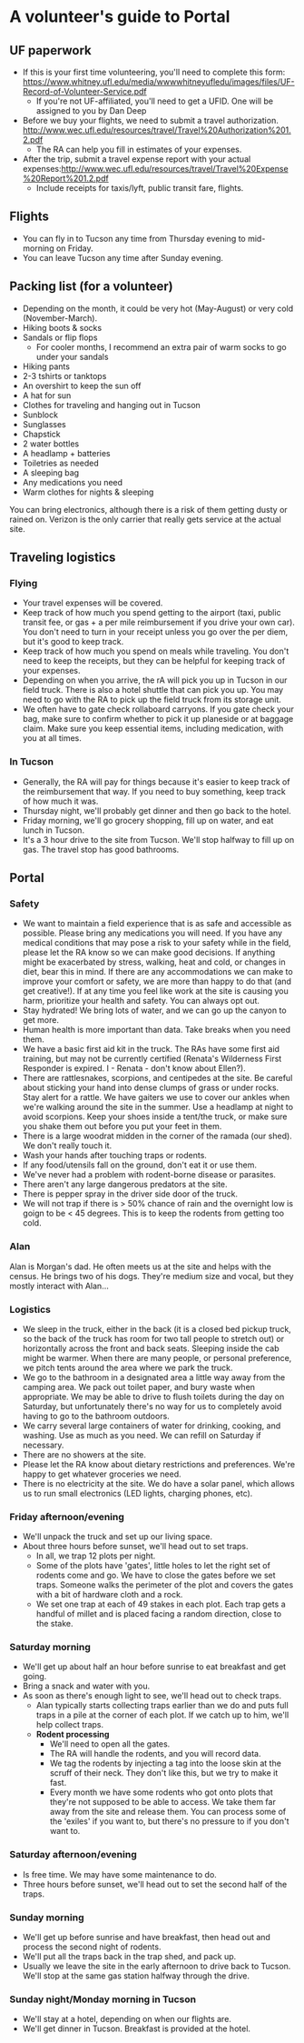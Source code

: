 # A volunteer's guide to Portal

## UF paperwork
  * If this is your first time volunteering, you'll need to complete this form: https://www.whitney.ufl.edu/media/wwwwhitneyufledu/images/files/UF-Record-of-Volunteer-Service.pdf
    * If you're not UF-affiliated, you'll need to get a UFID. One will be assigned to you by Dan Deep 
  * Before we buy your flights, we need to submit a travel authorization. http://www.wec.ufl.edu/resources/travel/Travel%20Authorization%201.2.pdf
    * The RA can help you fill in estimates of your expenses. 
  * After the trip, submit a travel expense report with your actual expenses:http://www.wec.ufl.edu/resources/travel/Travel%20Expense%20Report%201.2.pdf
    * Include receipts for taxis/lyft, public transit fare, flights.

## Flights
  * You can fly in to Tucson any time from Thursday evening to mid-morning on Friday.
  * You can leave Tucson any time after Sunday evening.


## Packing list (for a volunteer)
  * Depending on the month, it could be very hot (May-August) or very cold (November-March).
  * Hiking boots & socks
  * Sandals or flip flops
    * For cooler months, I recommend an extra pair of warm socks to go under your sandals
  * Hiking pants
  * 2-3 tshirts or tanktops
  * An overshirt to keep the sun off
  * A hat for sun
  * Clothes for traveling and hanging out in Tucson
  * Sunblock
  * Sunglasses
  * Chapstick
  * 2 water bottles
  * A headlamp + batteries
  * Toiletries as needed
  * A sleeping bag
  * Any medications you need
  * Warm clothes for nights & sleeping


You can bring electronics, although there is a risk of them getting dusty or rained on. Verizon is the only carrier that really gets service at the actual site.


## Traveling logistics
### Flying
  * Your travel expenses will be covered.
  * Keep track of how much you spend getting to the airport (taxi, public transit fee, or gas + a per mile reimbursement if you drive your own car). You don't need to turn in your receipt unless you go over the per diem, but it's good to keep track.
  * Keep track of how much you spend on meals while traveling. You don't need to keep the receipts, but they can be helpful for keeping track of your expenses.
  * Depending on when you arrive, the rA will pick you up in Tucson in our field truck. There is also a hotel shuttle that can pick you up. You may need to go with the RA to pick up the field truck from its storage unit. 
  * We often have to gate check rollaboard carryons. If you gate check your bag, make sure to confirm whether to pick it up planeside or at baggage claim. Make sure you keep essential items, including medication, with you at all times.

### In Tucson
* Generally, the RA will pay for things because it's easier to keep track of the reimbursement that way. If you need to buy something, keep track of how much it was.
* Thursday night, we'll probably get dinner and then go back to the hotel.
* Friday morning, we'll go grocery shopping, fill up on water, and eat lunch in Tucson.
* It's a 3 hour drive to the site from Tucson. We'll stop halfway to fill up on gas. The travel stop has good bathrooms.

## Portal
### Safety
* We want to maintain a field experience that is as safe and accessible as possible. Please bring any medications you will need. If you have any medical conditions that may pose a risk to your safety while in the field, please let the RA know so we can make good decisions. If anything might be exacerbated by stress, walking, heat and cold, or changes in diet, bear this in mind. If there are any accommodations we can make to improve your comfort or safety, we are more than happy to do that (and get creative!). If at any time you feel like work at the site is causing you harm, prioritize your health and safety. You can always opt out.
* Stay hydrated! We bring lots of water, and we can go up the canyon to get more.
* Human health is more important than data. Take breaks when you need them.
* We have a basic first aid kit in the truck. The RAs have some first aid training, but may not be currently certified (Renata's Wilderness First Responder is expired. I - Renata - don't know about Ellen?). 
* There are rattlesnakes, scorpions, and centipedes at the site. Be careful about sticking your hand into dense clumps of grass or under rocks. Stay alert for a rattle. We have gaiters we use to cover our ankles when we're walking around the site in the summer. Use a headlamp at night to avoid scorpions. Keep your shoes inside a tent/the truck, or make sure you shake them out before you put your feet in them. 
* There is a large woodrat midden in the corner of the ramada (our shed). We don't really touch it.
* Wash your hands after touching traps or rodents.
* If any food/utensils fall on the ground, don't eat it or use them.
* We've never had a problem with rodent-borne disease or parasites.
* There aren't any large dangerous predators at the site.
* There is pepper spray in the driver side door of the truck.
* We will not trap if there is > 50% chance of rain and the overnight low is goign to be < 45 degrees. This is to keep the rodents from getting too cold.
### Alan
Alan is Morgan's dad. He often meets us at the site and helps with the census. He brings two of his dogs. They're medium size and vocal, but they mostly interact with Alan...
### Logistics
* We sleep in the truck, either in the back (it is a closed bed pickup truck, so the back of the truck has room for two tall people to stretch out) or horizontally across the front and back seats. Sleeping inside the cab might be warmer. When there are many people, or personal preference, we pitch tents around the area where we park the truck.
* We go to the bathroom in a designated area a little way away from the camping area. We pack out toilet paper, and bury waste when appropriate. We may be able to drive to flush toilets during the day on Saturday, but unfortunately there's no way for us to completely avoid having to go to the bathroom outdoors.
* We carry several large containers of water for drinking, cooking, and washing. Use as much as you need. We can refill on Saturday if necessary.
* There are no showers at the site.
* Please let the RA know about dietary restrictions and preferences. We're happy to get whatever groceries we need.
* There is no electricity at the site. We do have a solar panel, which allows us to run small electronics (LED lights, charging phones, etc). 


### Friday afternoon/evening
* We'll unpack the truck and set up our living space.
* About three hours before sunset, we'll head out to set traps.
  * In all, we trap 12 plots per night. 
  * Some of the plots have 'gates', little holes to let the right set of rodents come and go. We have to close the gates before we set traps. Someone walks the perimeter of the plot and covers the gates with a bit of hardware cloth and a rock.
  * We set one trap at each of 49 stakes in each plot. Each trap gets a handful of millet and is placed facing a random direction, close to the stake.

### Saturday morning
* We'll get up about half an hour before sunrise to eat breakfast and get going.
* Bring a snack and water with you.
* As soon as there's enough light to see, we'll head out to check traps.
  * Alan typically starts collecting traps earlier than we do and puts full traps in a pile at the corner of each plot. If we catch up to him, we'll help collect traps.
  * **Rodent processing**
    * We'll need to open all the gates.
    * The RA will handle the rodents, and you will record data.
    * We tag the rodents by injecting a tag into the loose skin at the scruff of their neck. They don't like this, but we try to make it fast. 
    * Every month we have some rodents who got onto plots that they're not supposed to be able to access. We take them far away from the site and release them. You can process some of the 'exiles' if you want to, but there's no pressure to if you don't want to.

### Saturday afternoon/evening
* Is free time. We may have some maintenance to do.
* Three hours before sunset, we'll head out to set the second half of the traps.

### Sunday morning
* We'll get up before sunrise and have breakfast, then head out and process the second night of rodents.
* We'll put all the traps back in the trap shed, and pack up. 
* Usually we leave the site in the early afternoon to drive back to Tucson. We'll stop at the same gas station halfway through the drive.

### Sunday night/Monday morning in Tucson
* We'll stay at a hotel, depending on when our flights are. 
* We'll get dinner in Tucson. Breakfast is provided at the hotel.
